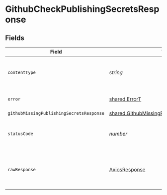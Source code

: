 # GithubCheckPublishingSecretsResponse


## Fields

| Field                                                                                                                 | Type                                                                                                                  | Required                                                                                                              | Description                                                                                                           |
| --------------------------------------------------------------------------------------------------------------------- | --------------------------------------------------------------------------------------------------------------------- | --------------------------------------------------------------------------------------------------------------------- | --------------------------------------------------------------------------------------------------------------------- |
| `contentType`                                                                                                         | *string*                                                                                                              | :heavy_check_mark:                                                                                                    | HTTP response content type for this operation                                                                         |
| `error`                                                                                                               | [shared.ErrorT](../../../sdk/models/shared/errort.md)                                                                 | :heavy_minus_sign:                                                                                                    | Default error response                                                                                                |
| `githubMissingPublishingSecretsResponse`                                                                              | [shared.GithubMissingPublishingSecretsResponse](../../../sdk/models/shared/githubmissingpublishingsecretsresponse.md) | :heavy_minus_sign:                                                                                                    | OK                                                                                                                    |
| `statusCode`                                                                                                          | *number*                                                                                                              | :heavy_check_mark:                                                                                                    | HTTP response status code for this operation                                                                          |
| `rawResponse`                                                                                                         | [AxiosResponse](https://axios-http.com/docs/res_schema)                                                               | :heavy_check_mark:                                                                                                    | Raw HTTP response; suitable for custom response parsing                                                               |